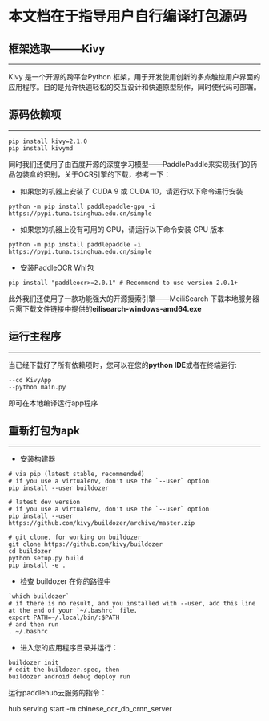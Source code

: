 # 本文档在于指导用户自行编译打包源码

## 框架选取———Kivy

---

Kivy 是一个开源的跨平台Python 框架，用于开发使用创新的多点触控用户界面的应用程序。目的是允许快速轻松的交互设计和快速原型制作，同时使代码可部署。

## 源码依赖项

---

```
pip install kivy=2.1.0
pip install kivymd
```

同时我们还使用了由百度开源的深度学习模型——PaddlePaddle来实现我们的药品包装盒的识别，关于OCR引擎的下载，参考一下：

- 如果您的机器上安装了 CUDA 9 或 CUDA 10，请运行以下命令进行安装

```
python -m pip install paddlepaddle-gpu -i https://pypi.tuna.tsinghua.edu.cn/simple
```

- 如果您的机器上没有可用的 GPU，请运行以下命令安装 CPU 版本

```
python -m pip install paddlepaddle -i https://pypi.tuna.tsinghua.edu.cn/simple
```

- 安装PaddleOCR Whl包

```
pip install "paddleocr>=2.0.1" # Recommend to use version 2.0.1+
```

此外我们还使用了一款功能强大的开源搜索引擎——MeiliSearch
下载本地服务器只需下载文件链接中提供的**eilisearch-windows-amd64.exe**

## 运行主程序

---

当已经下载好了所有依赖项时，您可以在您的**python IDE**或者在终端运行:

```
--cd KivyApp
--python main.py
```

即可在本地编译运行app程序

## 重新打包为apk

---

- 安装构建器

```
# via pip (latest stable, recommended)
# if you use a virtualenv, don't use the `--user` option
pip install --user buildozer

# latest dev version
# if you use a virtualenv, don't use the `--user` option
pip install --user https://github.com/kivy/buildozer/archive/master.zip

# git clone, for working on buildozer
git clone https://github.com/kivy/buildozer
cd buildozer
python setup.py build
pip install -e .
```

- 检查 buildozer 在你的路径中

```
`which buildozer`
# if there is no result, and you installed with --user, add this line at the end of your `~/.bashrc` file.
export PATH=~/.local/bin/:$PATH
# and then run
. ~/.bashrc
```

- 进入您的应用程序目录并运行：

```
buildozer init
# edit the buildozer.spec, then
buildozer android debug deploy run
```

运行paddlehub云服务的指令：

hub serving start -m chinese_ocr_db_crnn_server

